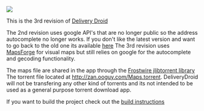 ![](https://lh3.ggpht.com/uYmZBUM6scsE4RRVbiGySZagWHne_JtYiJokCfhfVjzlNWiVwujpqWhrV7qk6VZwTqA=s360-rw)

This is the 3rd revision of [Delivery Droid](https://play.google.com/store/apps/details?id=com.catglo.deliverydroid "Delivery Droid") 

The 2nd revision uses google API's that are no longer public so the address autocomplete no longer works. If you don't like the latest version and want to go back to the old one its available [here](https://github.com/marchold/DeliveryDroid_v3/releases/download/OLD/147.apk) The 3rd revision uses [MapsForge](https://github.com/mapsforge/mapsforge "MapsForge") for visual maps but still relies on google for the autocomplete and gecoding functionality.

The maps file are shared in the app through the [Frostwire jlibtorrent library](https://github.com/frostwire/frostwire-jlibtorrent) The torrent file located at http://zan.ooguy.com/Maps.torrent. DeliveryDroid will not be transfering any other kind of torrents and its not intended to be used as a general purpose torrent download app.

If you want to build the project check out the [build instructions](https://github.com/marchold/DeliveryDroid_v3/blob/master/HowToBuild.md) 

